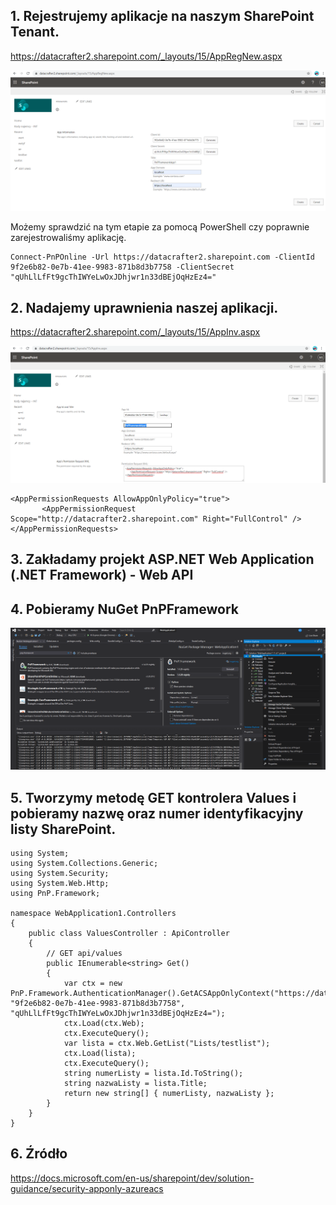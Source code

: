 ## 1. Rejestrujemy aplikacje na naszym SharePoint Tenant.  
https://datacrafter2.sharepoint.com/_layouts/15/AppRegNew.aspx  

![image](register-app.png)

Możemy sprawdzić na tym etapie za pomocą PowerShell czy poprawnie zarejestrowaliśmy aplikację.
```
Connect-PnPOnline -Url https://datacrafter2.sharepoint.com -ClientId 9f2e6b82-0e7b-41ee-9983-871b8d3b7758 -ClientSecret "qUhLlLfFt9gcThIWYeLwOxJDhjwr1n33dBEjOqHzEz4="
```

## 2. Nadajemy uprawnienia naszej aplikacji.  
https://datacrafter2.sharepoint.com/_layouts/15/AppInv.aspx  

![image](grand-permission.png)

```
<AppPermissionRequests AllowAppOnlyPolicy="true">
       <AppPermissionRequest Scope="http://datacrafter2.sharepoint.com" Right="FullControl" />
</AppPermissionRequests>
```
## 3. Zakładamy projekt ASP.NET Web Application (.NET Framework) - Web API  
## 4. Pobieramy NuGet PnPFramework  
![image](PnPFramework.png)

## 5. Tworzymy metodę GET kontrolera Values i pobieramy nazwę oraz numer identyfikacyjny listy SharePoint.  
```
using System;
using System.Collections.Generic;
using System.Security;
using System.Web.Http;
using PnP.Framework;

namespace WebApplication1.Controllers
{
    public class ValuesController : ApiController
    {
        // GET api/values
        public IEnumerable<string> Get()
        {
            var ctx = new PnP.Framework.AuthenticationManager().GetACSAppOnlyContext("https://datacrafter2.sharepoint.com", "9f2e6b82-0e7b-41ee-9983-871b8d3b7758", "qUhLlLfFt9gcThIWYeLwOxJDhjwr1n33dBEjOqHzEz4=");
            ctx.Load(ctx.Web);
            ctx.ExecuteQuery();
            var lista = ctx.Web.GetList("Lists/testlist");
            ctx.Load(lista);
            ctx.ExecuteQuery();
            string numerListy = lista.Id.ToString();
            string nazwaListy = lista.Title;
            return new string[] { numerListy, nazwaListy };
        }
    }
}
```
## 6. Źródło  
https://docs.microsoft.com/en-us/sharepoint/dev/solution-guidance/security-apponly-azureacs  

